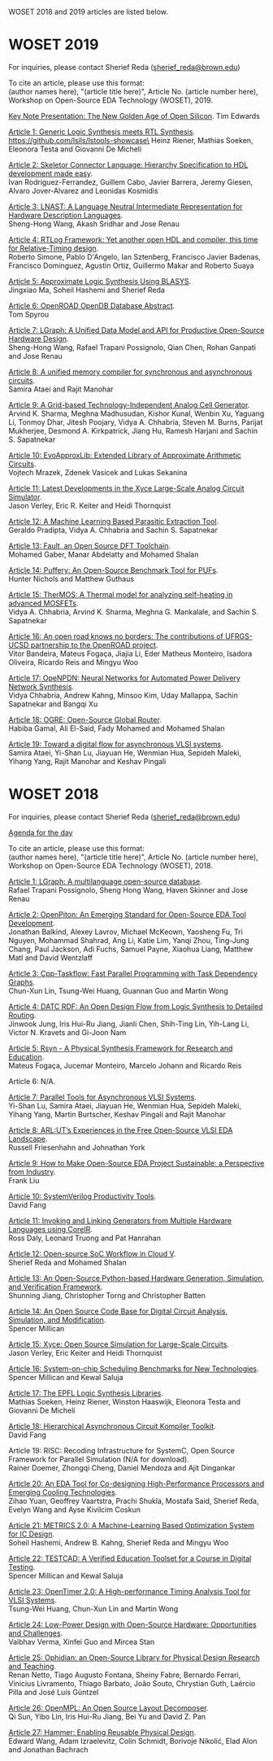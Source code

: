 WOSET 2018 and 2019 articles are listed below.

#  WOSET 2019

For inquiries, please contact Sherief Reda
(sherief_reda@brown.edu)

To cite an article, please use this format:   
(author names here), "(article title here)", Article No. (article number here), Workshop on Open-Source EDA Technology (WOSET), 2019.


[Key Note Presentation: The New Golden Age of Open Silicon](PDFs/2019/keynote.pdf). 
Tim Edwards

[Article 1: Generic Logic Synthesis meets RTL Synthesis](PDFs/2019/a1.pdf).  
https://github.com/lsils/lstools-showcase\
Heinz Riener, Mathias Soeken, Eleonora Testa and Giovanni De Micheli

[Article 2: Skeletor Connector Language: Hierarchy Specification to HDL development made easy](PDFs/2019/a2.pdf).  
Ivan Rodriguez-Ferrandez, Guillem Cabo, Javier Barrera, Jeremy Giesen, Alvaro Jover-Alvarez and Leonidas Kosmidis

[Article 3: LNAST: A Language Neutral Intermediate Representation for Hardware Description Languages](PDFs/2019/a3.pdf).  
Sheng-Hong Wang, Akash Sridhar and Jose Renau

[Article 4: RTLog Framework: Yet another open HDL and compiler, this time for Relative-Timing design](PDFs/2019/a4.pdf).  
Roberto Simone, Pablo D'Angelo, Ian Sztenberg, Francisco Javier Badenas, Francisco Dominguez, Agustin Ortiz, Guillermo Makar and Roberto Suaya

[Article 5: Approximate Logic Synthesis Using BLASYS](PDFs/2019/a5.pdf).  
Jingxiao Ma, Soheil Hashemi and Sherief Reda

[Article 6: OpenROAD OpenDB Database Abstract](PDFs/2019/a6.pdf).  
Tom Spyrou

[Article 7: LGraph: A Unified Data Model and API for Productive Open-Source Hardware Design](PDFs/2019/a7.pdf).  
Sheng-Hong Wang, Rafael Trapani Possignolo, Qian Chen, Rohan Ganpati and Jose Renau

[Article 8: A unified memory compiler for synchronous and asynchronous circuits](PDFs/2019/a8.pdf).  
Samira Ataei and Rajit Manohar

[Article 9: A Grid-based Technology-Independent Analog Cell Generator](PDFs/2019/a9.pdf).  
Arvind K. Sharma, Meghna Madhusudan, Kishor Kunal, Wenbin Xu, Yaguang Li, Tonmoy Dhar, Jitesh Poojary, Vidya A. Chhabria, Steven M. Burns, Parijat Mukherjee, Desmond A. Kirkpatrick, Jiang Hu, Ramesh Harjani and Sachin S. Sapatnekar

[Article 10: EvoApproxLib: Extended Library of Approximate Arithmetic Circuits](PDFs/2019/a10.pdf).  
Vojtech Mrazek, Zdenek Vasicek and Lukas Sekanina

[Article 11: Latest Developments in the Xyce Large-Scale Analog Circuit Simulator](PDFs/2019/a11.pdf).  
Jason Verley, Eric R. Keiter and Heidi Thornquist

[Article 12: A Machine Learning Based Parasitic Extraction Tool](PDFs/2019/a12.pdf).  
Geraldo Pradipta, Vidya A. Chhabria and Sachin S. Sapatnekar

[Article 13: Fault, an Open Source DFT Toolchain](PDFs/2019/a13.pdf).  
Mohamed Gaber, Manar Abdelatty and Mohamed Shalan

[Article 14: Puffery: An Open-Source Benchmark Tool for PUFs](PDFs/2019/a14.pdf).  
Hunter Nichols and Matthew Guthaus

[Article 15: TherMOS: A Thermal model for analyzing self-heating in advanced MOSFETs](PDFs/2019/a15.pdf).  
Vidya A. Chhabria, Arvind K. Sharma, Meghna G. Mankalale, and Sachin S. Sapatnekar

[Article 16: An open road knows no borders: The contributions of UFRGS-UCSD partnership to the OpenROAD project](PDFs/2019/a16.pdf).  
Vitor Bandeira, Mateus Fogaça, Jiajia Li, Eder Matheus Monteiro, Isadora Oliveira, Ricardo Reis and Mingyu Woo

[Article 17: OpeNPDN: Neural Networks for Automated Power Delivery Network Synthesis](PDFs/2019/a17.pdf).  
Vidya Chhabria, Andrew Kahng, Minsoo Kim, Uday Mallappa, Sachin Sapatnekar and Bangqi Xu

[Article 18: OGRE: Open-Source Global Router](PDFs/2019/a18.pdf).  
Habiba Gamal, Ali El-Said, Fady Mohamed and Mohamed Shalan

[Article 19: Toward a digital flow for asynchronous VLSI systems](PDFs/2019/a19.pdf).  
Samira Ataei, Yi-Shan Lu, Jiayuan He, Wenmian Hua, Sepideh Maleki, Yihang Yang, Rajit Manohar and Keshav Pingali


#  WOSET 2018 

For inquiries, please contact Sherief Reda
(sherief_reda@brown.edu)

[Agenda for the day](agenda.pdf)

To cite an article, please use this format:   
(author names here), "(article title here)", Article No. (article number here), Workshop on Open-Source EDA Technology (WOSET), 2018.


[Article 1: LGraph: A multilanguage open-source database](PDFs/a1.pdf).  
Rafael Trapani Possignolo, Sheng Hong Wang, Haven Skinner and Jose Renau

[Article 2: OpenPiton: An Emerging Standard for Open-Source EDA Tool Development](PDFs/a2.pdf).     
Jonathan Balkind, Alexey Lavrov, Michael McKeown, Yaosheng Fu, Tri Nguyen, Mohammad Shahrad, Ang Li, Katie Lim, Yanqi Zhou, Ting-Jung Chang, Paul Jackson, Adi Fuchs, Samuel Payne, Xiaohua Liang, Matthew Matl and David Wentzlaff


[Article 3: Cpp-Taskflow: Fast Parallel Programming with Task Dependency Graphs](PDFs/a3.pdf).  
Chun-Xun Lin, Tsung-Wei Huang, Guannan Guo and Martin Wong


[Article 4: DATC RDF: An Open Design Flow from Logic Synthesis to Detailed Routing](PDFs/a4.pdf).  
Jinwook Jung, Iris Hui-Ru Jiang, Jianli Chen, Shih-Ting Lin, Yih-Lang Li, Victor N. Kravets and Gi-Joon Nam


[Article 5: Rsyn - A Physical Synthesis Framework for Research and Education](PDFs/a5.pdf).  
Mateus Fogaça, Jucemar Monteiro, Marcelo Johann and Ricardo Reis


Article 6: N/A.  

[Article 7: Parallel Tools for Asynchronous VLSI Systems](PDFs/a7.pdf).  
Yi-Shan Lu, Samira Ataei, Jiayuan He, Wenmian Hua, Sepideh Maleki, Yihang Yang, Martin Burtscher, Keshav Pingali and Rajit Manohar

[Article 8: ARL:UT’s Experiences in the Free Open-Source VLSI EDA Landscape](PDFs/a8.pdf).   
Russell Friesenhahn and Johnathan York

[Article 9: How to Make Open-Source EDA Project Sustainable: a Perspective from Industry](PDFs/a9.pdf).  
Frank Liu

[Article 10: SystemVerilog Productivity Tools](PDFs/a10.pdf).  
David Fang

[Article 11: Invoking and Linking Generators from Multiple Hardware Languages using CoreIR](PDFs/a11.pdf).  
Ross Daly, Leonard Truong and Pat Hanrahan

[Article 12: Open-source SoC Workflow in Cloud V](PDFs/a12.pdf).  
Sherief Reda and Mohamed Shalan

[Article 13: An Open-Source Python-based Hardware Generation, Simulation, and Verification Framework](PDFs/a13.pdf).  
Shunning Jiang, Christopher Torng and Christopher Batten

[Article 14: An Open Source Code Base for Digital Circuit Analysis, Simulation, and Modification](PDFs/a14.pdf).  
Spencer Millican

[Article 15: Xyce: Open Source Simulation for Large-Scale Circuits](PDFs/a15.pdf).  
Jason Verley, Eric Keiter and Heidi Thornquist

[Article 16: System-on-chip Scheduling Benchmarks for New Technologies](PDFs/a16.pdf).  
Spencer Millican and Kewal Saluja

[Article 17: The EPFL Logic Synthesis Libraries](PDFs/a17.pdf).  
Mathias Soeken, Heinz Riener, Winston Haaswijk, Eleonora Testa and Giovanni De Micheli

[Article 18: Hierarchical Asynchronous Circuit Kompiler Toolkit](PDFs/a18.pdf).  
David Fang

Article 19: RISC: Recoding Infrastructure for SystemC, Open Source Framework for Parallel Simulation (N/A for download).  
Rainer Doemer, Zhongqi Cheng, Daniel Mendoza and Ajit Dingankar

[Article 20: An EDA Tool for Co-designing High-Performance Processors and Emerging Cooling Technologies](PDFs/a20.pdf).  
Zihao Yuan, Geoffrey Vaartstra, Prachi Shukla, Mostafa Said, Sherief Reda, Evelyn Wang and Ayse Kivilcim Coskun

[Article 21: METRICS 2.0: A Machine-Learning Based Optimization System for IC Design](PDFs/a21.pdf).  
Soheil Hashemi, Andrew B. Kahng, Sherief Reda and Mingyu Woo

[Article 22: TESTCAD: A Verified Education Toolset for a Course in Digital Testing](PDFs/a22.pdf).  
Spencer Millican and Kewal Saluja

[Article 23: OpenTimer 2.0: A High-performance Timing Analysis Tool for VLSI Systems](PDFs/a23.pdf).  
Tsung-Wei Huang, Chun-Xun Lin and Martin Wong

[Article 24: Low-Power Design with Open-Source Hardware: Opportunities and Challenges](PDFs/a24.pdf).  
Vaibhav Verma, Xinfei Guo and Mircea Stan

[Article 25: Ophidian: an Open-Source Library for Physical Design Research and Teaching](PDFs/a25.pdf).  
Renan Netto, Tiago Augusto Fontana, Sheiny Fabre, Bernardo Ferrari, Vinicius Livramento, Thiago Barbato, João Souto, Chrystian Guth, Laércio Pilla and José Luís Güntzel

[Article 26: OpenMPL: An Open Source Layout Decomposer](PDFs/a26.pdf).    
Qi Sun, Yibo Lin, Iris Hui-Ru Jiang, Bei Yu and David Z. Pan

[Article 27: Hammer: Enabling Reusable Physical Design](PDFs/a27.pdf).  
Edward Wang, Adam Izraelevitz, Colin Schmidt, Borivoje Nikolić, Elad Alon and Jonathan Bachrach




